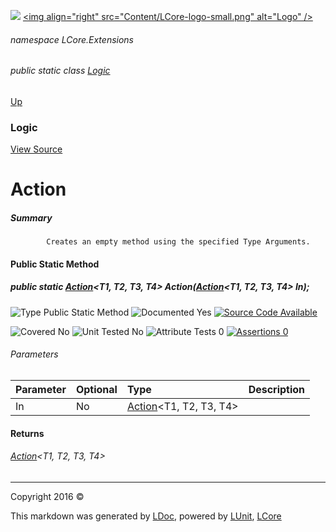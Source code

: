 ![](Content/LCore-banner-small.png "")
[&lt;img align=&quot;right&quot; src=&quot;Content/LCore-logo-small.png&quot; alt=&quot;Logo&quot; /&gt;](../README.md)

###### namespace LCore.Extensions

###### public static class [Logic](docs/Logic.md)
[Up](docs/Logic.md)

### Logic
[View Source](Extensions/Methods/L.cs)

# Action

##### Summary

            Creates an empty method using the specified Type Arguments.
            

#### Public Static Method

##### public static <a href="https://msdn.microsoft.com/en-us/library/bb548654.aspx" alt="" target="_blank">Action</a>&lt;T1, T2, T3, T4&gt; Action(<a href="https://msdn.microsoft.com/en-us/library/bb548654.aspx" alt="" target="_blank">Action</a>&lt;T1, T2, T3, T4&gt; In);

![Type Public Static Method](http://b.repl.ca/v1/Type-Public%20Static%20Method-blue.png "")     ![Documented Yes](http://b.repl.ca/v1/Documented-Yes-brightgreen.png "") [![Source Code Available](http://b.repl.ca/v1/Source%20Code-Available-brightgreen.png "")](Extensions/Methods/L.cs#L)

![Covered No](http://b.repl.ca/v1/Covered-No-red.png "") ![Unit Tested No](http://b.repl.ca/v1/Unit%20Tested-No-lightgrey.png "") ![Attribute Tests 0](http://b.repl.ca/v1/Attribute%20Tests-0-lightgrey.png "") [![Assertions 0](http://b.repl.ca/v1/Assertions-0-lightgrey.png "")](Extensions/Methods/L.cs)

###### Parameters

Parameter | Optional | Type | Description
:---  | :---  | :---  | :--- 
In | No | <a href="https://msdn.microsoft.com/en-us/library/bb548654.aspx" alt="" target="_blank">Action</a>&lt;T1, T2, T3, T4&gt; | 


#### Returns

###### <a href="https://msdn.microsoft.com/en-us/library/bb548654.aspx" alt="" target="_blank">Action</a>&lt;T1, T2, T3, T4&gt;




---

Copyright 2016 &copy; [](../README.md) [](../TableOfContents.md)

This markdown was generated by [LDoc](https://github.com/CodeSingularity/LDoc), powered by [LUnit](https://github.com/CodeSingularity/LUnit), [LCore](https://github.com/CodeSingularity/LCore)
